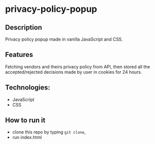 privacy-policy-popup
=======
Description
-----------
Privacy policy popup made in vanilla JavaScript and CSS.

Features
-----------
Fetching vendors and theirs privacy policy from API, 
then stored all the accepted/rejected decisions made by user in cookies for 24 hours.

Technologies:
---------------
* JavaScript
* CSS

How to run it
--------------
* clone this repo by typing `git clone`,
* run index.html
